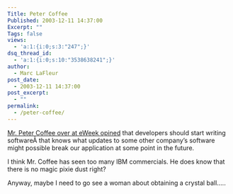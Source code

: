```yaml
---
Title: Peter Coffee
Published: 2003-12-11 14:37:00
Excerpt: ""
Tags: false
views:
  - 'a:1:{i:0;s:3:"247";}'
dsq_thread_id:
  - 'a:1:{i:0;s:10:"3538638241";}'
author:
  - Marc LaFleur
post_date:
  - 2003-12-11 14:37:00
post_excerpt:
  - ""
permalink:
  - /peter-coffee/
---
```

<div class="Section1"> <p><a href="http://www.eweek.com/article2/0,4149,1407901,00.asp" target="_blank">Mr. Peter Coffee over at eWeek opined</a> that developers should start writing softwareÂ that knows what updates to some other company&#8217;s software might possible break our application at some point in the future. </p> <p>I think Mr. Coffee has seen too many IBM commercials. He does know that there is no magic pixie dust right?</p> <p>Anyway, maybe I need to go see a woman about obtaining a crystal ball&#8230;..</p></div>